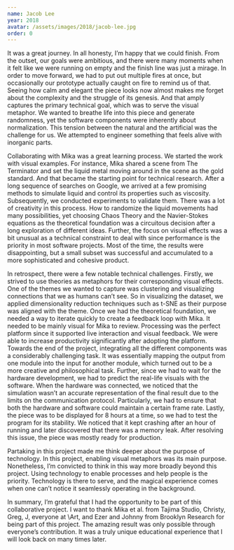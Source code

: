 ```yaml
---
name: Jacob Lee
year: 2018
avatar: /assets/images/2018/jacob-lee.jpg
order: 0
---
```

It was a great journey. In all honesty, I’m happy that we could finish. From the outset, our goals were ambitious, and there were many moments when it felt like we were running on empty and the finish line was just a mirage. In order to move forward, we had to put out multiple fires at once, but occasionally our prototype actually caught on fire to remind us of that. Seeing how calm and elegant the piece looks now almost makes me forget about the complexity and the struggle of its genesis. And that amply captures the primary technical goal, which was to serve the visual metaphor. We wanted to breathe life into this piece and generate randomness, yet the software components were inherently about normalization. This tension between the natural and the artificial was the challenge for us. We attempted to engineer something that feels alive with inorganic parts.

Collaborating with Mika was a great learning process. We started the work with visual examples. For instance, Mika shared a scene from The Terminator and set the liquid metal moving around in the scene as the gold standard. And that became the starting point for technical research. After a long sequence of searches on Google, we arrived at a few promising methods to simulate liquid and control its properties such as viscosity. Subsequently, we conducted experiments to validate them. There was a lot of creativity in this process. How to randomize the liquid movements had many possibilities, yet choosing Chaos Theory and the Navier-Stokes equations as the theoretical foundation was a circuitous decision after a long exploration of different ideas. Further, the focus on visual effects was a bit unusual as a technical constraint to deal with since performance is the priority in most software projects. Most of the time, the results were disappointing, but a small subset was successful and accumulated to a more sophisticated and cohesive product.

In retrospect, there were a few notable technical challenges. Firstly, we strived to use theories as metaphors for their corresponding visual effects. One of the themes we wanted to capture was clustering and visualizing connections that we as humans can’t see. So in visualizing the dataset, we applied dimensionality reduction techniques such as t-SNE as their purpose was aligned with the theme. Once we had the theoretical foundation, we needed a way to iterate quickly to create a feedback loop with Mika. It needed to be mainly visual for Mika to review. Processing was the perfect platform since it supported live interaction and visual feedback. We were able to increase productivity significantly after adopting the platform. Towards the end of the project, integrating all the different components was a considerably challenging task. It was essentially mapping the output from one module into the input for another module, which turned out to be a more creative and philosophical task. Further, since we had to wait for the hardware development, we had to predict the real-life visuals with the software. When the hardware was connected, we noticed that the simulation wasn’t an accurate representation of the final result due to the limits on the communication protocol. Particularly, we had to ensure that both the hardware and software could maintain a certain frame rate. Lastly, the piece was to be displayed for 8 hours at a time, so we had to test the program for its stability. We noticed that it kept crashing after an hour of running and later discovered that there was a memory leak. After resolving this issue, the piece was mostly ready for production. 

Partaking in this project made me think deeper about the purpose of technology. In this project, enabling visual metaphors was its main purpose. Nonetheless, I’m convicted to think in this way more broadly beyond this project. Using technology to enable processes and help people is the priority. Technology is there to serve, and the magical experience comes when one can’t notice it seamlessly operating in the background. 

In summary, I’m grateful that I had the opportunity to be part of this collaborative project. I want to thank Mika et al. from Tajima Studio, Christy, Greg, J, everyone at \Art, and Ezer and Johnny from Brooklyn Research for being part of this project. The amazing result was only possible through everyone’s contribution. It was a truly unique educational experience that I will look back on many times later.